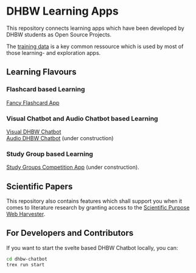 # DHBW Learning Apps
This repository connects learning apps which have been developed by DHBW students as Open Source Projects.  

The [training data](https://github.com/michael-spengler/DHBW-Learning-Apps/blob/main/training-data.md) is a key common ressource which is used by most of those learning- and exploration apps. 

## Learning Flavours

### Flashcard based Learning
[Fancy Flashcard App](https://github.com/fancy-flashcard/ffc#readme)

### Visual Chatbot and Audio Chatbot based Learning
[Visual DHBW Chatbot](https://michael-spengler.github.io/DHBW-Learning-Apps/)  
[Audio DHBW Chatbot](https://michael-spengler.github.io/DHBW-Learning-Apps/) (under construction)

### Study Group based Learning
[Study Groups Competition App]() (under construction).


## Scientific Papers
This repository also contains features which shall support you when it comes to literature research by granting access to the [Scientific Purpose Web Harvester]().


## For Developers and Contributors
If you want to start the svelte based DHBW Chatbot locally, you can:
```sh 
cd dhbw-chatbot
trex run start
```



